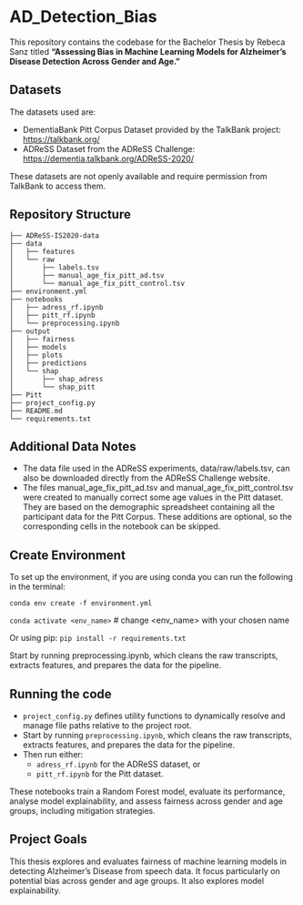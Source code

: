 # AD_Detection_Bias

This repository contains the codebase for the Bachelor Thesis by Rebeca Sanz titled **“Assessing Bias in Machine Learning Models for Alzheimer’s Disease Detection Across Gender and Age.”**

## Datasets
The datasets used are: 
- DementiaBank Pitt Corpus Dataset provided by the TalkBank project: https://talkbank.org/
- ADReSS Dataset from the ADReSS Challenge: https://dementia.talkbank.org/ADReSS-2020/

These datasets are not openly available and require permission from TalkBank to access them. 


## Repository Structure
```
├── ADReSS-IS2020-data
├── data
│   ├── features
│   └── raw
│       ├── labels.tsv
│       ├── manual_age_fix_pitt_ad.tsv
│       └── manual_age_fix_pitt_control.tsv
├── environment.yml
├── notebooks
│   ├── adress_rf.ipynb
│   ├── pitt_rf.ipynb
│   └── preprocessing.ipynb
├── output
│   ├── fairness
│   ├── models
│   ├── plots
│   ├── predictions
│   └── shap
│       ├── shap_adress
│       └── shap_pitt
├── Pitt
├── project_config.py
├── README.md
└── requirements.txt
```

## Additional Data Notes 
- The data file used in the ADReSS experiments, data/raw/labels.tsv, can also be downloaded directly from the ADReSS Challenge website. 
- The files manual_age_fix_pitt_ad.tsv and manual_age_fix_pitt_control.tsv were created to manually correct some age values in the Pitt dataset. They are based on the demographic spreadsheet containing all the participant data for the Pitt Corpus. These additions are optional, so the corresponding cells in the notebook can be skipped. 


## Create Environment 

To set up the environment, if you are using conda you can run the following in the terminal: 

```conda env create -f environment.yml``` 

```conda activate <env_name>```  # change <env_name> with your chosen name


Or using pip:
```pip install -r requirements.txt``` 

Start by running preprocessing.ipynb, which cleans the raw transcripts, extracts features, and prepares the data for the pipeline.
## Running the code
- ```project_config.py``` defines utility functions to dynamically resolve and manage file paths relative to the project root. 
- Start by running ```preprocessing.ipynb```, which cleans the raw transcripts, extracts features, and prepares the data for the pipeline. 
- Then run either:
    - ```adress_rf.ipynb``` for the ADReSS dataset, or
    - ```pitt_rf.ipynb``` for the Pitt dataset. 

These notebooks train a Random Forest model, evaluate its performance, analyse model explainability, and assess fairness across gender and age groups, including mitigation strategies. 

## Project Goals
This thesis explores and evaluates fairness of machine learning models in detecting Alzheimer’s Disease from speech data. It focus particularly on potential bias across gender and age groups. It also explores model explainability. 